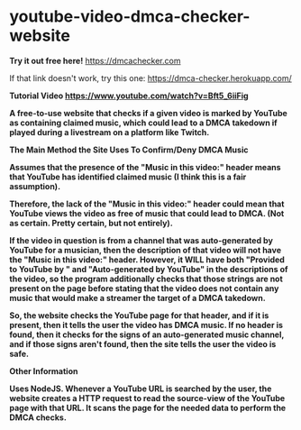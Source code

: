 # youtube-video-dmca-checker-website
<b>Try it out free here!</b>
https://dmcachecker.com

If that link doesn't work, try this one: https://dmca-checker.herokuapp.com/

<b>Tutorial Video<b>
https://www.youtube.com/watch?v=Bft5_6iiFig

A free-to-use website that checks if a given video is marked by YouTube as containing claimed music, which could lead to a DMCA takedown if played during a livestream on a platform like Twitch.
 
<b>The Main Method the Site Uses To Confirm/Deny DMCA Music</b>
 
Assumes that the presence of the "Music in this video:" header means that YouTube has identified claimed music (I think this is a fair assumption).

Therefore, the lack of the "Music in this video:" header could mean that YouTube views the video as free of music that could lead to DMCA. (Not as certain. Pretty certain, but not entirely).

If the video in question is from a channel that was auto-generated by YouTube for a musician, then the description of that video will not have the "Music in this video:" header.
However, it WILL have both "Provided to YouTube by " and "Auto-generated by YouTube" in the descriptions of the video, so the program additionally checks that those strings are not present on the page before stating that the video does not contain any music that would make a streamer the target of a DMCA takedown.

So, the website checks the YouTube page for that header, and if it is present, then it tells the user the video has DMCA music. If no header is found, then it checks for the signs of an auto-generated music channel, and if those signs aren't found, then the site tells the user the video is safe.

<b>Other Information</b>
 
Uses NodeJS. Whenever a YouTube URL is searched by the user, the website creates a HTTP request to read the source-view of the YouTube page with that URL. It scans the page for the needed data to perform the DMCA checks.

